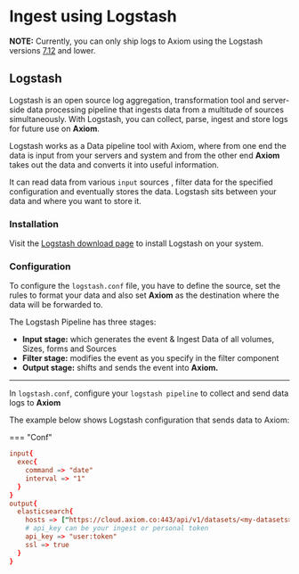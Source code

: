 <div class="axi-header">
  <h1>Ingest using Logstash</h1>
</div>

**NOTE:** Currently, you can only ship logs to Axiom using the Logstash versions [7.12](https://www.elastic.co/guide/en/logstash/7.12/index.html) and lower. 

## Logstash

Logstash is an open source log aggregation, transformation tool and server-side data processing pipeline that ingests data from a multitude of sources simultaneously. With Logstash, you can collect, parse, ingest and store logs for future use on **Axiom**.

Logstash works as a Data pipeline tool with Axiom, where from one end the data is input from your servers and system and from the other end **Axiom** takes out the data and converts it into useful information.

It can read data from various `input` sources , filter data for the specified configuration and eventually stores the data.
Logstash sits between your data and where you want to store it.

### Installation 

Visit the [Logstash download page](https://www.elastic.co/downloads/logstash) to install Logstash on your system.

### Configuration

To configure the `logstash.conf` file, you have to define the source, set the rules to format your data and also set **Axiom** as the destination where the data will be forwarded to. 

The Logstash Pipeline has three stages:

- **Input stage:** which generates the event & Ingest Data of all volumes, Sizes, forms and Sources
- **Filter stage:** modifies the event as you specify in the filter component 
- **Output stage:** shifts and sends the event into **Axiom.** 

---

In `logstash.conf`, configure your `logstash pipeline` to collect and send data logs to **Axiom**

The example below shows Logstash configuration that sends data to Axiom:

=== "Conf"

```conf
input{
  exec{
    command => "date"
    interval => "1"
  }
}
output{
  elasticsearch{
    hosts => ["https://cloud.axiom.co:443/api/v1/datasets/<my-datasets>/elastic"]
    # api_key can be your ingest or personal token
    api_key => "user:token"
    ssl => true
  }
}
```





